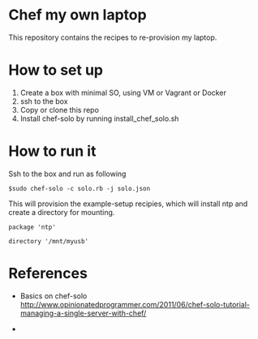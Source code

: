 # Chef my own laptop

This repository contains the recipes to re-provision my laptop.


# How to set up 

1. Create a box with minimal SO, using VM or Vagrant or Docker
2. ssh to the box
3. Copy or clone this repo 
4. Install chef-solo by running install_chef_solo.sh


# How to run it

Ssh to the box and run as following
```
$sudo chef-solo -c solo.rb -j solo.json
```


This will provision the example-setup recipies, which will install ntp and create
a directory for mounting.

```
package 'ntp'

directory '/mnt/myusb'

```




# References

- Basics on chef-solo
http://www.opinionatedprogrammer.com/2011/06/chef-solo-tutorial-managing-a-single-server-with-chef/

- 

